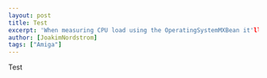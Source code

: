 ```yaml
---
layout: post
title: Test
excerpt: 'When measuring CPU load using the OperatingSystemMXBean it'll return a value for the CPU usage during the recent period being observed. But what does this even mean?'
author: [JoakimNordstrom]
tags: ["Amiga"]
---
```


Test